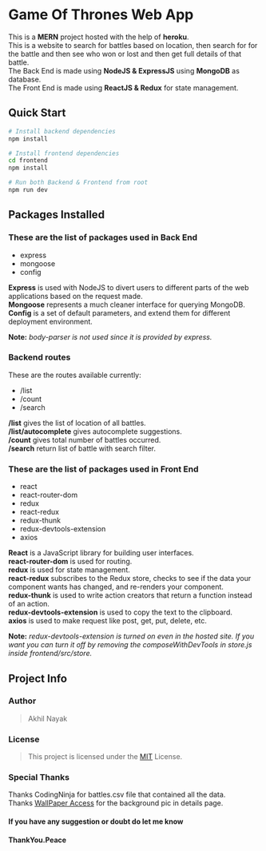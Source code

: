 # Game Of Thrones Web App

This is a **MERN** project hosted with the help of **heroku**.  
This is a website to search for battles based on location, then search for for the battle and then see who won or lost and then get full details of that battle.  
The Back End is made using **NodeJS & ExpressJS** using **MongoDB** as database.  
The Front End is made using **ReactJS & Redux** for state management.

## Quick Start

```bash
# Install backend dependencies
npm install

# Install frontend dependencies
cd frontend
npm install

# Run both Backend & Frontend from root
npm run dev
```

## Packages Installed

### These are the list of packages used in Back End

- express
- mongoose
- config

**Express** is used with NodeJS to divert users to different parts of the web applications based on the request made.  
**Mongoose** represents a much cleaner interface for querying MongoDB.  
**Config** is a set of default parameters, and extend them for different deployment environment.

**Note:** _body-parser is not used since it is provided by express._

### Backend routes

These are the routes available currently:

- /list
- /count
- /search

**/list** gives the list of location of all battles.  
**/list/autocomplete** gives autocomplete suggestions.  
**/count** gives total number of battles occurred.  
**/search** return list of battle with search filter.

### These are the list of packages used in Front End

- react
- react-router-dom
- redux
- react-redux
- redux-thunk
- redux-devtools-extension
- axios

**React** is a JavaScript library for building user interfaces.  
**react-router-dom** is used for routing.  
**redux** is used for state management.  
**react-redux** subscribes to the Redux store, checks to see if the data your component wants has changed, and re-renders your component.  
**redux-thunk** is used to write action creators that return a function instead of an action.  
**redux-devtools-extension** is used to copy the text to the clipboard.  
**axios** is used to make request like post, get, put, delete, etc.

**Note:** _redux-devtools-extension is turned on even in the hosted site. If you want you can turn it off by removing the composeWithDevTools in store.js inside frontend/src/store._

## Project Info

### Author

> Akhil Nayak

### License

> This project is licensed under the [MIT](https://choosealicense.com/licenses/mit/) License.

### Special Thanks

Thanks CodingNinja for battles.csv file that contained all the data.  
Thanks [WallPaper Access](https://wallpaperaccess.com/game-of-thrones) for the background pic in details page.

#### If you have any suggestion or doubt do let me know

#### ThankYou.Peace
